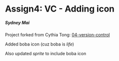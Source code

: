 # Assign4: VC - Adding icon
##### Sydney Mai

Project forked from Cythia Tong: [04-version-control](https://github.com/CynthiaTong/04-version-control)

Added boba icon (cuz boba is _life_)

Also updated *sprite* to include boba icon
